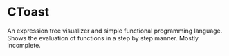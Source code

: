 CToast
======

An expression tree visualizer and simple functional programming language. Shows the evaluation of functions in a step by step manner. Mostly incomplete.
